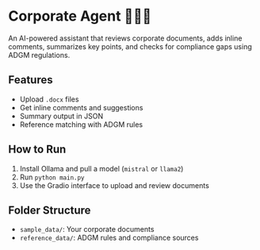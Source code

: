 # Corporate Agent 🧑‍💼📄

An AI-powered assistant that reviews corporate documents, adds inline comments, summarizes key points, and checks for compliance gaps using ADGM regulations.

## Features
- Upload `.docx` files
- Get inline comments and suggestions
- Summary output in JSON
- Reference matching with ADGM rules

## How to Run
1. Install Ollama and pull a model (`mistral` or `llama2`)
2. Run `python main.py`
3. Use the Gradio interface to upload and review documents

## Folder Structure
- `sample_data/`: Your corporate documents
- `reference_data/`: ADGM rules and compliance sources
